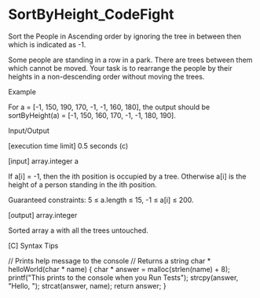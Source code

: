 # SortByHeight_CodeFight
Sort the People in Ascending order by ignoring the tree in between then which is indicated as -1.


Some people are standing in a row in a park. There are trees between them which cannot be moved. Your task is to rearrange the people by their heights in a non-descending order without moving the trees.

Example

For a = [-1, 150, 190, 170, -1, -1, 160, 180], the output should be
sortByHeight(a) = [-1, 150, 160, 170, -1, -1, 180, 190].

Input/Output

[execution time limit] 0.5 seconds (c)

[input] array.integer a

If a[i] = -1, then the ith position is occupied by a tree. Otherwise a[i] is the height of a person standing in the ith position.

Guaranteed constraints:
5 ≤ a.length ≤ 15,
-1 ≤ a[i] ≤ 200.

[output] array.integer

Sorted array a with all the trees untouched.

[C] Syntax Tips

// Prints help message to the console
// Returns a string
char * helloWorld(char * name) {
    char * answer = malloc(strlen(name) + 8);
    printf("This prints to the console when you Run Tests");
    strcpy(answer, "Hello, ");
    strcat(answer, name);
    return answer;
}

